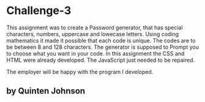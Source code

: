 # Challenge-3


This assignment was to create a Password generator, that has special characters, numbers, uppercase and lowecase letters. Using coding mathematics it made it possible that each code is unique. The codes are to be between 8 and 128 characters. The generator is supposed to Prompt you to choose what you want in your code. In this assignment the CSS and HTML were already developed. The JavaScript just needed to be repaired. 

The employer will be happy with the program I developed.



















## by Quinten Johnson